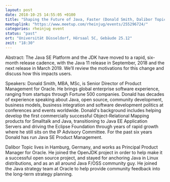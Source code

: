 ```yaml
---
layout: post
date: 2018-10-25 14:55:05 +0100
title: "Shaping the Future of Java, Faster (Donald Smith, Dalibor Topic)"
meetuplink: "https://www.meetup.com/rheinjug/events/255296724/"
categories: rheinjug event
status: "past"
ort: "Universität Düsseldorf, Hörsaal 5C, Gebäude 25.12"
zeit: "18:30"
---
```


Abstract:
The Java SE Platform and the JDK have moved to a rapid, six-month release cadence, with the Java 11 release in September, 2018 and the next release in March 2019. We’ll review the motivations for this change and discuss how this impacts users.
 
Speakers:
Donald Smith, MBA, MSc, is Senior Director of Product Management for Oracle. He brings global enterprise software experience, ranging from startups through Fortune 500 companies. Donald has decades of experience speaking about Java, open source, community development, business models, business integration and software development politics at conferences and events worldwide. Donald's background includes helping develop the first commercially successful Object-Relational Mapping products for Smalltalk and Java, transitioning to Java EE Application Servers and driving the Eclipse Foundation through years of rapid growth where he still sits on the IP Advisory Committee. For the past six years Donald has run Java SE Product Management.
 
Dalibor Topic lives in Hamburg, Germany, and works as Principal Product Manager for Oracle. He joined the OpenJDK project in order to help make it a successful open source project, and stayed for anchoring Java in Linux distributions, and as an all around Java F/OSS community guy. He joined the Java strategy team at Oracle to help provide community feedback into the long-term strategy planning.
 

